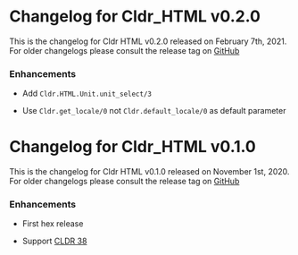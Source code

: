# Changelog for Cldr_HTML v0.2.0

This is the changelog for Cldr HTML v0.2.0 released on February 7th, 2021.  For older changelogs please consult the release tag on [GitHub](https://github.com/elixir-cldr/cldr_html/tags)

### Enhancements

* Add `Cldr.HTML.Unit.unit_select/3`

* Use `Cldr.get_locale/0` not `Cldr.default_locale/0` as default parameter

# Changelog for Cldr_HTML v0.1.0

This is the changelog for Cldr HTML v0.1.0 released on November 1st, 2020.  For older changelogs please consult the release tag on [GitHub](https://github.com/elixir-cldr/cldr_html/tags)

### Enhancements

* First hex release

* Support [CLDR 38](http://cldr.unicode.org/index/downloads/cldr-38)
